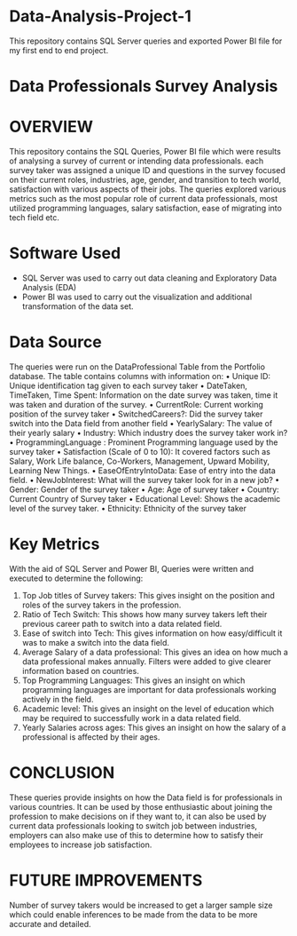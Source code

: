 # Data-Analysis-Project-1
This repository contains SQL Server queries and exported Power BI file for my first end to end project. 

# Data Professionals Survey Analysis
# OVERVIEW
This repository contains the SQL Queries, Power BI file which were results of analysing a survey of current or intending data professionals. each survey taker was assigned a unique ID and questions in the survey focused on their current roles, industries, age, gender, and transition to tech world, satisfaction with various aspects of their jobs.
The queries explored various metrics such as the most popular role of current data professionals, most utilized programming languages, salary satisfaction, ease of migrating into tech field etc.

# Software Used
-	SQL Server was used to carry out data cleaning and Exploratory Data Analysis (EDA)
-	Power BI was used to carry out the visualization and additional transformation of the data set.

# Data Source
The queries were run on the DataProfessional Table from the Portfolio database. The table contains columns with information on:
•	Unique ID: Unique identification tag given to each survey taker
•	DateTaken, TimeTaken, Time Spent: Information on the date survey was taken, time it was taken and duration of the survey.
•	CurrentRole: Current working position of the survey taker
•	SwitchedCareers?: Did the survey taker switch into the Data field from another field
•	YearlySalary: The value of their yearly salary 
•	Industry: Which industry does the survey taker work in? 
•	ProgrammingLanguage : Prominent Programming language used by the survey taker
•	Satisfaction (Scale of 0 to 10): It covered factors such as Salary, Work Life balance, Co-Workers, Management, Upward Mobility, Learning New Things.
•	EaseOfEntryIntoData: Ease of entry into the data field.
•	NewJobInterest: What will the survey taker look for in a new job?
•	Gender: Gender of the survey taker
•	Age: Age of survey taker
•	Country: Current Country of Survey taker
•	Educational Level: Shows the academic level of the survey taker. 
•	Ethnicity: Ethnicity of the survey taker

# Key Metrics
With the aid of SQL Server and Power BI, Queries were written and executed to determine the following:
1.	Top Job titles of Survey takers: This gives insight on the position and roles of the survey takers in the profession.
2.	Ratio of Tech Switch: This shows how many survey takers left their previous career path to switch into a data related field.
3.	Ease of switch into Tech: This gives information on how easy/difficult it was to make a switch into the data field.
4.	Average Salary of a data professional: This gives an idea on how much a data professional makes annually. Filters were added to give clearer information based on countries.
5.	Top Programming Languages: This gives an insight on which programming languages are important for data professionals working actively in the field.
6.	Academic level: This gives an insight on the level of education which may be required to successfully work in a data related field.
7.	Yearly Salaries across ages: This gives an insight on how the salary of a professional is affected by their ages.

# CONCLUSION
These queries provide insights on how the Data field is for professionals in various countries. It can be used by those enthusiastic about joining the profession to make decisions on if they want to, it can also be used by current data professionals looking to switch job between industries, employers can also make use of this to determine how to satisfy their employees to increase job satisfaction.


# FUTURE IMPROVEMENTS
Number of survey takers would be increased to get a larger sample size which could enable inferences to be made from the data to be more accurate and detailed.



